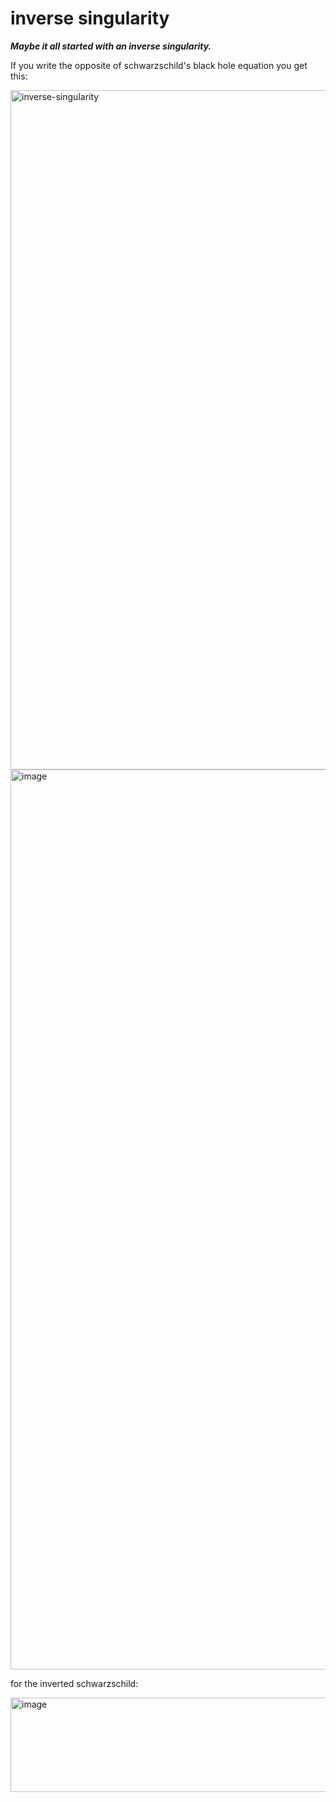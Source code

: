 # inverse singularity

***Maybe it all started with an inverse singularity.***

If you write the opposite of schwarzschild's black hole equation you get this:

 <img width="1923" height="1087" alt="inverse-singularity" src="https://github.com/user-attachments/assets/cc209699-698b-40f4-ad7b-1fe48d2a2589" />

<img width="2555" height="1440" alt="image" src="https://github.com/user-attachments/assets/1f738edd-1c2e-4cc6-8497-9e0fcf2d501a" />

for the inverted schwarzschild:

<img width="1044" height="151" alt="image" src="https://github.com/user-attachments/assets/e0bbffab-1fae-4218-9b91-ea42d9002094" />
